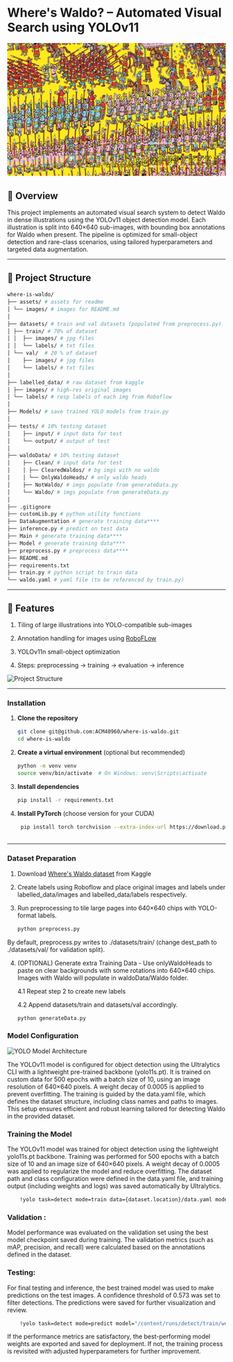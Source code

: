 
# Where's Waldo? – Automated Visual Search using YOLOv11

![Find Waldo Illustration](/assets/images/1.jpg "Find Waldo Illustration")

## 📜 Overview

This project implements an automated visual search system to detect Waldo in dense illustrations using the YOLOv11 object detection model. Each illustration is split into 640×640 sub-images, with bounding box annotations for Waldo when present. The pipeline is optimized for small-object detection and rare-class scenarios, using tailored hyperparameters and targeted data augmentation.

---

## 📂 Project Structure

```bash
where-is-waldo/
├── assets/ # assets for readme
│ └── images/ # images for README.md
│
├── datasets/ # train and val datasets (populated from preprocess.py)
│ ├── train/ # 70% of dataset
│ │  ├── images/ # jpg files
│ │  └── labels/ # txt files
│ └── val/  # 20 % of dataset
│    ├── images/ # jpg files
│    └── labels/ # txt files
│
├── labelled_data/ # raw dataset from kaggle
│ ├── images/ # high-res original images
│ └── labels/ # resp labels of each img from Roboflow
│
├── Models/ # save trained YOLO models from train.py
│
├── tests/ # 10% testing dataset
│    ├── input/ # input data for test
│    └── output/ # output of test
│
├── waldoData/ # 10% testing dataset
│    ├── Clean/ # input data for test
│    │ ├── ClearedWaldos/ # bg imgs with no waldo
│    │ └── OnlyWaldoHeads/ # only waldo heads
│    ├── NotWaldo/ # imgs populate from generateData.py
│    └── Waldo/ # imgs populate from generateData.py
│
├── .gitignore
├── customLib.py # python utility functions
├── DataAugmentation # generate training data****
├── inference.py # predict on test data
├── Main # generate training data****
├── Model # generate training data****
├── preprocess.py # preprocess data****
├── README.md 
├── requirements.txt
├── train.py # python script to train data
└── waldo.yaml # yaml file (to be referenced by train.py)
```

---

## 🚀 Features

1. Tiling of large illustrations into YOLO-compatible sub-images

2. Annotation handling for images using [RoboFLow](https://app.roboflow.com/)

3. YOLOv11n small-object optimization

4. Steps: preprocessing → training → evaluation → inference

![Project Structure](/assets/images/waldov2.jpg "Project Structure")

---

### Installation

1. **Clone the repository**

   ```bash
   git clone git@github.com:ACM40960/where-is-waldo.git
   cd where-is-waldo

2. **Create a virtual environment** (optional but recommended)

    ```bash
   python -m venv venv
   source venv/bin/activate  # On Windows: venv\Scripts\activate

3. **Install dependencies**

    ```bash
    pip install -r requirements.txt

4. **Install PyTorch** (choose version for your CUDA)

   ```bash
    pip install torch torchvision --extra-index-url https://download.pytorch.org/whl/cu118 # Example for CUDA 11.8
    
---

### Dataset Preparation

1. Download [Where's Waldo dataset](https://www.kaggle.com/datasets/residentmario/wheres-waldo) from Kaggle

2. Create labels using Roboflow and place original images and labels under labelled_data/images and labelled_data/labels respectively.

3. Run preprocessing to tile large pages into 640×640 chips with YOLO-format labels.

    ```bash
    python preprocess.py

By default, preprocess.py writes to ./datasets/train/ (change dest_path to ./datasets/val/ for validation split).

4. (OPTIONAL) Generate extra Training Data - Use onlyWaldoHeads to paste on clear backgrounds with some rotations into 640×640 chips. Images with Waldo will populate in waldoData/Waldo folder. 

    4.1 Repeat step 2 to create new labels

    4.2 Append datasets/train and datasets/val accordingly.

    ```bash
    python generateData.py

### Model Configuration
![YOLO Model Architecture](/assets/images/YOLOv11.jpg "YOLOv11 Architecture")

The YOLOv11 model is configured for object detection using the Ultralytics CLI with a lightweight pre-trained backbone (yolo11s.pt). It is trained on custom data for 500 epochs with a batch size of 10, using an image resolution of 640×640 pixels. A weight decay of 0.0005 is applied to prevent overfitting. The training is guided by the data.yaml file, which defines the dataset structure, including class names and paths to images. This setup ensures efficient and robust learning tailored for detecting Waldo in the provided dataset.



### Training the Model
The YOLOv11 model was trained for object detection using the lightweight yolo11s.pt backbone. Training was performed for 500 epochs with a batch size of 10 and an image size of 640×640 pixels. A weight decay of 0.0005 was applied to regularize the model and reduce overfitting. The dataset path and class configuration were defined in the data.yaml file, and training output (including weights and logs) was saved automatically by Ultralytics.

```bash
    !yolo task=detect mode=train data={dataset.location}/data.yaml model="yolo11s.pt" epochs=500 batch=10 weight_decay=0.0005 imgsz=640
```


### Validation :
Model performance was evaluated on the validation set using the best model checkpoint saved during training. The validation metrics (such as mAP, precision, and recall) were calculated based on the annotations defined in the dataset.

### Testing:

For final testing and inference, the best trained model was used to make predictions on the test images. A confidence threshold of 0.573 was set to filter detections. The predictions were saved for further visualization and review.

```bash
    !yolo task=detect mode=predict model="/content/runs/detect/train/weights/best.pt" conf=0.573 source={dataset.location}/test/images save=True
```

If the performance metrics are satisfactory, the best-performing model weights are exported and saved for deployment.
If not, the training process is revisited with adjusted hyperparameters for further improvement.
